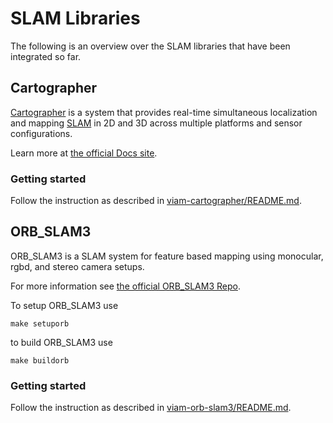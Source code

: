 # SLAM Libraries

The following is an overview over the SLAM libraries that have been integrated so far.

## Cartographer
[Cartographer](https://github.com/cartographer-project/cartographer) is a system that provides real-time simultaneous localization
and mapping [SLAM](https://en.wikipedia.org/wiki/Simultaneous_localization_and_mapping) in 2D and 3D across multiple platforms and sensor
configurations.

Learn more at [the official Docs site](https://google-cartographer.readthedocs.io).

### Getting started
Follow the instruction as described in [viam-cartographer/README.md](./viam-cartographer/README.md).

## ORB_SLAM3
ORB_SLAM3 is a SLAM system for feature based mapping using monocular, rgbd, and stereo camera setups.

For more information see [the official ORB_SLAM3 Repo](https://github.com/UZ-SLAMLab/ORB_SLAM3).

To setup ORB_SLAM3 use 
```
make setuporb
```

to build ORB_SLAM3 use
```
make buildorb
```

### Getting started
Follow the instruction as described in [viam-orb-slam3/README.md](./viam-orb-slam3/README.md).

